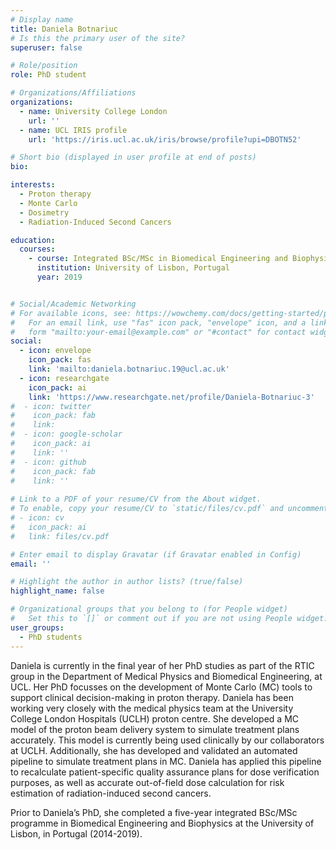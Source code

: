 ```yaml
---
# Display name
title: Daniela Botnariuc
# Is this the primary user of the site?
superuser: false

# Role/position
role: PhD student

# Organizations/Affiliations
organizations:
  - name: University College London
    url: ''
  - name: UCL IRIS profile
    url: 'https://iris.ucl.ac.uk/iris/browse/profile?upi=DBOTN52'

# Short bio (displayed in user profile at end of posts)
bio: 

interests:
  - Proton therapy
  - Monte Carlo
  - Dosimetry
  - Radiation-Induced Second Cancers 

education:
  courses:
    - course: Integrated BSc/MSc in Biomedical Engineering and Biophysics
      institution: University of Lisbon, Portugal
      year: 2019


# Social/Academic Networking
# For available icons, see: https://wowchemy.com/docs/getting-started/page-builder/#icons
#   For an email link, use "fas" icon pack, "envelope" icon, and a link in the
#   form "mailto:your-email@example.com" or "#contact" for contact widget.
social:
  - icon: envelope
    icon_pack: fas
    link: 'mailto:daniela.botnariuc.19@ucl.ac.uk'
  - icon: researchgate
    icon_pack: ai
    link: 'https://www.researchgate.net/profile/Daniela-Botnariuc-3'
#  - icon: twitter
#    icon_pack: fab
#    link:
#  - icon: google-scholar
#    icon_pack: ai
#    link: ''
#  - icon: github
#    icon_pack: fab
#    link: ''
    
# Link to a PDF of your resume/CV from the About widget.
# To enable, copy your resume/CV to `static/files/cv.pdf` and uncomment the lines below.
# - icon: cv
#   icon_pack: ai
#   link: files/cv.pdf

# Enter email to display Gravatar (if Gravatar enabled in Config)
email: ''

# Highlight the author in author lists? (true/false)
highlight_name: false

# Organizational groups that you belong to (for People widget)
#   Set this to `[]` or comment out if you are not using People widget.
user_groups:
  - PhD students
---
```


Daniela is currently in the final year of her PhD studies as part of the RTIC group in the Department of Medical Physics and Biomedical Engineering, at UCL. Her PhD focusses on the development of Monte Carlo (MC) tools to support clinical decision-making in proton therapy. Daniela has been working very closely with the medical physics team at the University College London Hospitals (UCLH) proton centre. She developed a MC model of the proton beam delivery system to simulate treatment plans accurately. This model is currently being used clinically by our collaborators at UCLH. Additionally, she has developed and validated an automated pipeline to simulate treatment plans in MC. Daniela has applied this pipeline to recalculate patient-specific quality assurance plans for dose verification purposes, as well as accurate out-of-field dose calculation for risk estimation of radiation-induced second cancers.

Prior to Daniela’s PhD, she completed a five-year integrated BSc/MSc programme in Biomedical Engineering and Biophysics at the University of Lisbon, in Portugal (2014-2019).
